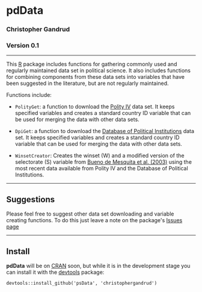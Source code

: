 pdData
==========

### Christopher Gandrud

### Version 0.1

---

This [R](http://www.r-project.org/) package includes functions for gathering commonly used and regularly maintained data set in political science. It also includes functions for combining components from these data sets into variables that have been suggested in the literature, but are not regularly maintained. 

Functions include:

- `PolityGet`: a function to download the [Polity IV](http://www.systemicpeace.org/polity/polity4.htm) data set. It keeps specified variables and creates a standard country ID variable that can be used for merging the data with other data sets.

- `DpiGet`: a function to download the [Database of Political Institutions](http://go.worldbank.org/2EAGGLRZ40) data set. It keeps specified variables and creates a standard country ID variable that can be used for merging the data with other data sets.

- `WinsetCreator`: Creates the winset (W) and a modified version of the selectorate (S) variable from [Bueno de Mesquita et al. (2003)](http://www.nyu.edu/gsas/dept/politics/data/bdm2s2/Logic.htm) using the most recent data available from Polity IV and the Database of Political Institutions.

--- 

## Suggestions

Please feel free to suggest other data set downloading and variable creating functions. To do this just leave a note on the package's [Issues page]()

---

## Install

**pdData** will be on [CRAN](http://cran.r-project.org/) soon, but while it is in the development stage you can install it with the [devtools](https://github.com/hadley/devtools) package:

```
devtools::install_github('psData', 'christophergandrud')
```